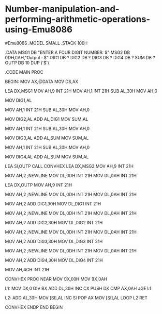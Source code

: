 # Number-manipulation-and-performing-arithmetic-operations-using-Emu8086
#Emu8086
.MODEL SMALL
 .STACK 100H

 .DATA
   MSG1 DB "ENTER A FOUR DIGIT NUMBER: $"
   MSG2 DB 0DH,0AH,"Output : $"
   DIG1 DB ?
   DIG2 DB ?
   DIG3 DB ?
   DIG4 DB ?
   SUM  DB ?
   OUTP DB 10 DUP ('$')

 .CODE
   MAIN PROC
    
BEGIN:
MOV AX,@DATA
MOV DS,AX

LEA DX,MSG1
MOV AH,9
INT 21H
MOV AH,1
INT 21H
SUB AL,30H
MOV AH,0


MOV DIG1,AL

MOV AH,1
INT 21H
SUB AL,30H
MOV AH,0

MOV DIG2,AL
ADD AL,DIG1
MOV SUM,AL

MOV AH,1
INT 21H
SUB AL,30H
MOV AH,0

MOV DIG3,AL
ADD AL,SUM
MOV SUM,AL

MOV AH,1
INT 21H
SUB AL,30H
MOV AH,0

MOV DIG4,AL 
ADD AL,SUM
MOV SUM,AL


LEA SI,OUTP
CALL CONVHEX
LEA DX,MSG2
MOV AH,9
INT 21H

MOV AH,2    ;NEWLINE
MOV DL,0DH
INT 21H
MOV DL,0AH
INT 21H

LEA DX,OUTP
MOV AH,9
INT 21H

MOV AH,2    ;NEWLINE
MOV DL,0DH
INT 21H
MOV DL,0AH
INT 21H


MOV AH,2
ADD DIG1,30H
MOV DL,DIG1
INT 21H 

MOV AH,2    ;NEWLINE
MOV DL,0DH
INT 21H
MOV DL,0AH
INT 21H

MOV AH,2
ADD DIG2,30H
MOV DL,DIG2
INT 21H 

MOV AH,2    ;NEWLINE
MOV DL,0DH
INT 21H
MOV DL,0AH
INT 21H

MOV AH,2
ADD DIG3,30H
MOV DL,DIG3
INT 21H 

MOV AH,2    ;NEWLINE
MOV DL,0DH
INT 21H
MOV DL,0AH
INT 21H

MOV AH,2
ADD DIG4,30H
MOV DL,DIG4
INT 21H


MOV AH,4CH
INT 21H


CONVHEX PROC NEAR
MOV CX,00H
MOV BX,0AH

L1:
MOV DX,0
DIV BX
ADD DL,30H
INC CX
PUSH DX 
CMP AX,0AH
JGE L1


L2:
ADD AL,30H
MOV [SI],AL 
INC SI
POP AX
MOV [SI],AL
LOOP L2
RET

CONVHEX ENDP
END BEGIN
